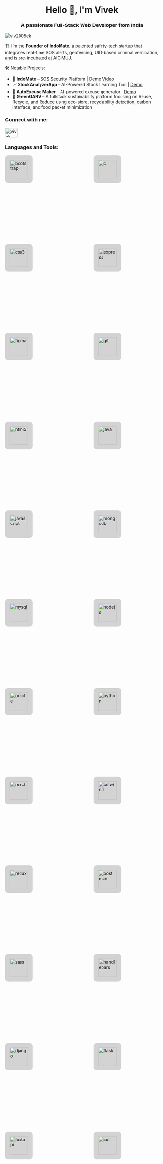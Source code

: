 <h1 align="center">Hello 👋, I'm Vivek</h1>
<h3 align="center">A passionate Full-Stack Web Developer from India</h3>

<p align="left"> 
  <img src="https://komarev.com/ghpvc/?username=viv2005ek&label=Profile%20views&color=0e75b6&style=flat" alt="viv2005ek" /> 
</p>

<!-- Removed the old list of lines (VsecureU, currently learning, contact, etc.) -->

🏗️ I’m the **Founder of IndoMate**, a patented safety-tech startup that integrates real-time SOS alerts, geofencing, UID-based criminal verification, and is pre-incubated at AIC MUJ.

🛠️ Notable Projects:
- 🔐 **IndoMate** – SOS Security Platform | [Demo Video](https://youtu.be/f2-kMNexQRI)
- 📈 **StockAnalyzerApp** – AI-Powered Stock Learning Tool | [Demo](https://vralytics-tradesmart-riskfree-learnai.netlify.app)
- 🧠 **AutoExcuse Maker** – AI-powered excuse generator | [Demo](https://auto-execuse-generator.netlify.app)
- 🌱 **GreenGARV** – A fullstack sustainability platform focusing on Reuse, Recycle, and Reduce using eco-store, recyclability detection, carbon interface, and food packet minimization

<h3 align="left">Connect with me:</h3>
<p align="left">
  <a href="https://linkedin.com/in/vivek-kumar-garg-097677280" target="blank">
    <img align="center" src="https://raw.githubusercontent.com/rahuldkjain/github-profile-readme-generator/master/src/images/icons/Social/linked-in-alt.svg" alt="vivek kumar garg" height="30" width="40" />
  </a>
</p>

<h3 align="left">Languages and Tools:</h3>
<p align="left" style="display: flex; flex-wrap: wrap; gap: 200px;">

  <a href="https://getbootstrap.com" target="_blank" rel="noreferrer"> 
    <img src="https://upload.wikimedia.org/wikipedia/commons/thumb/b/b2/Bootstrap_logo.svg/1280px-Bootstrap_logo.svg.png" alt="bootstrap" width="60" height="60" style="background-color: lightgrey; padding: 15px; border-radius: 10px;"/> 
  </a> 
  <a href="https://www.cprogramming.com/" target="_blank" rel="noreferrer"> 
    <img src="https://raw.githubusercontent.com/devicons/devicon/master/icons/c/c-original.svg" alt="c" width="60" height="60" style="background-color: lightgrey; padding: 15px; border-radius: 10px;"/> 
  </a> 
  <a href="https://www.w3schools.com/css/" target="_blank" rel="noreferrer"> 
    <img src="https://raw.githubusercontent.com/devicons/devicon/master/icons/css3/css3-original-wordmark.svg" alt="css3" width="60" height="60" style="background-color: lightgrey; padding: 15px; border-radius: 10px;"/> 
  </a> 
  <a href="https://expressjs.com" target="_blank" rel="noreferrer"> 
    <img src="https://ajeetchaulagain.com/static/7cb4af597964b0911fe71cb2f8148d64/87351/express-js.png" alt="express" width="60" height="60" style="background-color: lightgrey; padding: 15px; border-radius: 10px;"/> 
  </a> 
  <a href="https://www.figma.com/" target="_blank" rel="noreferrer"> 
    <img src="https://www.vectorlogo.zone/logos/figma/figma-icon.svg" alt="figma" width="60" height="60" style="background-color: lightgrey; padding: 15px; border-radius: 10px;"/> 
  </a> 
  <a href="https://git-scm.com/" target="_blank" rel="noreferrer"> 
    <img src="https://www.vectorlogo.zone/logos/git-scm/git-scm-icon.svg" alt="git" width="60" height="60" style="background-color: lightgrey; padding: 15px; border-radius: 10px;"/> 
  </a> 
  <a href="https://www.w3.org/html/" target="_blank" rel="noreferrer"> 
    <img src="https://raw.githubusercontent.com/devicons/devicon/master/icons/html5/html5-original-wordmark.svg" alt="html5" width="60" height="60" style="background-color: lightgrey; padding: 15px; border-radius: 10px;"/> 
  </a> 
  <a href="https://www.java.com" target="_blank" rel="noreferrer"> 
    <img src="https://raw.githubusercontent.com/devicons/devicon/master/icons/java/java-original.svg" alt="java" width="60" height="60" style="background-color: lightgrey; padding: 15px; border-radius: 10px;"/> 
  </a> 
  <a href="https://developer.mozilla.org/en-US/docs/Web/JavaScript" target="_blank" rel="noreferrer"> 
    <img src="https://raw.githubusercontent.com/devicons/devicon/master/icons/javascript/javascript-original.svg" alt="javascript" width="60" height="60" style="background-color: lightgrey; padding: 15px; border-radius: 10px;"/> 
  </a> 

  <a href="https://www.mongodb.com/" target="_blank" rel="noreferrer"> 
    <img src="https://raw.githubusercontent.com/devicons/devicon/master/icons/mongodb/mongodb-original-wordmark.svg" alt="mongodb" width="60" height="60" style="background-color: lightgrey; padding: 15px; border-radius: 10px;"/> 
  </a> 
  <a href="https://www.mysql.com/" target="_blank" rel="noreferrer"> 
    <img src="https://raw.githubusercontent.com/devicons/devicon/master/icons/mysql/mysql-original-wordmark.svg" alt="mysql" width="60" height="60" style="background-color: lightgrey; padding: 15px; border-radius: 10px;"/> 
  </a> 
  <a href="https://nodejs.org" target="_blank" rel="noreferrer"> 
    <img src="https://raw.githubusercontent.com/devicons/devicon/master/icons/nodejs/nodejs-original-wordmark.svg" alt="nodejs" width="60" height="60" style="background-color: lightgrey; padding: 15px; border-radius: 10px;"/> 
  </a> 
  <a href="https://www.oracle.com/" target="_blank" rel="noreferrer"> 
    <img src="https://raw.githubusercontent.com/devicons/devicon/master/icons/oracle/oracle-original.svg" alt="oracle" width="60" height="60" style="background-color: lightgrey; padding: 15px; border-radius: 10px;"/> 
  </a>  
 
  <a href="https://www.python.org" target="_blank" rel="noreferrer"> 
    <img src="https://raw.githubusercontent.com/devicons/devicon/master/icons/python/python-original.svg" alt="python" width="60" height="60" style="background-color: lightgrey; padding: 15px; border-radius: 10px;"/> 
  </a> 
  <a href="https://reactjs.org/" target="_blank" rel="noreferrer"> 
    <img src="https://raw.githubusercontent.com/devicons/devicon/master/icons/react/react-original-wordmark.svg" alt="react" width="60" height="60" style="background-color: lightgrey; padding: 15px; border-radius: 10px;"/> 
  </a> 
<a href="https://tailwindcss.com/" target="_blank" rel="noreferrer"> 
  <img src="https://www.vectorlogo.zone/logos/tailwindcss/tailwindcss-icon.svg" alt="tailwind" width="60" height="60" style="background-color: lightgrey; padding: 15px; border-radius: 10px;" /> 
</a>

<a href="https://redux.js.org/" target="_blank" rel="noreferrer"> 
  <img src="https://raw.githubusercontent.com/devicons/devicon/master/icons/redux/redux-original.svg" alt="redux" width="60" height="60" style="background-color: lightgrey; padding: 15px; border-radius: 10px;" /> 
</a>

<a href="https://www.postman.com/" target="_blank" rel="noreferrer"> 
  <img src="https://www.vectorlogo.zone/logos/getpostman/getpostman-icon.svg" alt="postman" width="60" height="60" style="background-color: lightgrey; padding: 15px; border-radius: 10px;" /> 
</a>

<!-- SCSS / SASS -->
<a href="https://sass-lang.com/" target="_blank" rel="noreferrer"> 
  <img src="https://sass-lang.com/assets/img/logos/logo.svg" alt="sass" width="60" height="60" style="background-color: lightgrey; padding: 15px; border-radius: 10px;" />
</a>

<!-- Handlebars.js -->
<a href="https://handlebarsjs.com/" target="_blank" rel="noreferrer">
  <img src="https://cdn.worldvectorlogo.com/logos/handlebars-1.svg" alt="handlebars" width="60" height="60" style="background-color: lightgrey; padding: 15px; border-radius: 10px;" />
</a>

<!-- Django -->
<a href="https://www.djangoproject.com/" target="_blank" rel="noreferrer"> 
  <img src="https://cdn.jsdelivr.net/gh/devicons/devicon/icons/django/django-plain.svg" alt="django" width="60" height="60" style="background-color: lightgrey; padding: 15px; border-radius: 10px;" />
</a>

<!-- Flask -->
<a href="https://flask.palletsprojects.com/" target="_blank" rel="noreferrer">
  <img src="https://cdn.jsdelivr.net/gh/devicons/devicon/icons/flask/flask-original.svg" alt="flask" width="60" height="60" style="background-color: lightgrey; padding: 15px; border-radius: 10px;" />
</a>

<!-- FastAPI -->
<a href="https://fastapi.tiangolo.com/" target="_blank" rel="noreferrer">
  <img src="https://cdn.jsdelivr.net/gh/devicons/devicon/icons/fastapi/fastapi-original.svg" alt="fastapi" width="60" height="60" style="background-color: lightgrey; padding: 15px; border-radius: 10px;" />
</a>

<!-- SQL -->
<a href="https://www.w3schools.com/sql/" target="_blank" rel="noreferrer"> 
  <img src="https://cdn.jsdelivr.net/gh/devicons/devicon/icons/mysql/mysql-original.svg" alt="sql" width="60" height="60" style="background-color: lightgrey; padding: 15px; border-radius: 10px;" />
</a>



<!-- DBMS (Generic SQL database icon) -->
<a href="https://en.wikipedia.org/wiki/Database" target="_blank" rel="noreferrer">
  <img src="https://cdn-icons-png.flaticon.com/512/543/543224.png" alt="dbms" width="60" height="60" style="background-color: lightgrey; padding: 15px; border-radius: 10px;" />
</a>

<!-- UI/UX (Generic icon for UI/UX) -->
<a href="https://uxdesign.cc/" target="_blank" rel="noreferrer">
  <img src="https://cdn-icons-png.flaticon.com/512/4149/4149640.png" alt="uiux" width="60" height="60" style="background-color: lightgrey; padding: 15px; border-radius: 10px;" />
</a>


<!-- Visual Studio Code -->
<a href="https://code.visualstudio.com/" target="_blank" rel="noreferrer">
  <img src="https://cdn.jsdelivr.net/gh/devicons/devicon/icons/vscode/vscode-original.svg" alt="vscode" width="60" height="60" style="background-color: lightgrey; padding: 15px; border-radius: 10px;" />
</a>

</p>

<details>	
 <summary><b>GSSOC(24) Badges 🪶</b></summary><br>
<div style='display:flex; align-items:center; gap: 10px;' align='center'><a href="https://gssoc.girlscript.tech/leaderboard">
<img src="https://raw.githubusercontent.com/GSSoC24/Postman-Challenge/main/docs/assets/Postman%20White.png" width="100px" height="100px" />
  <img src="https://raw.githubusercontent.com/GSSoC24/Postman-Challenge/main/docs/assets/1.png" width="100px" height="100px" />
  <img src="https://raw.githubusercontent.com/GSSoC24/Postman-Challenge/main/docs/assets/2.png" width="100px" height="100px" />
  <img src="https://raw.githubusercontent.com/GSSoC24/Postman-Challenge/main/docs/assets/3.png" width="100px" height="100px" />
  <img src="https://raw.githubusercontent.com/GSSoC24/Postman-Challenge/main/docs/assets/4.png" width="100px" height="100px" />
  <img src="https://raw.githubusercontent.com/GSSoC24/Postman-Challenge/main/docs/assets/5.png" width="100px" height="100px" />
  <img src="https://raw.githubusercontent.com/GSSoC24/Contributor/refs/heads/main/assets/Git%20Explorer.png" width="100px" height="100px" />
</a>
</div>
</details>
